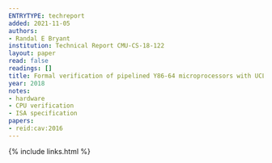 ```yaml
---
ENTRYTYPE: techreport
added: 2021-11-05
authors:
- Randal E Bryant
institution: Technical Report CMU-CS-18-122
layout: paper
read: false
readings: []
title: Formal verification of pipelined Y86-64 microprocessors with UCLID5
year: 2018
notes:
- hardware
- CPU verification
- ISA specification
papers:
- reid:cav:2016
---
```

{% include links.html %}
